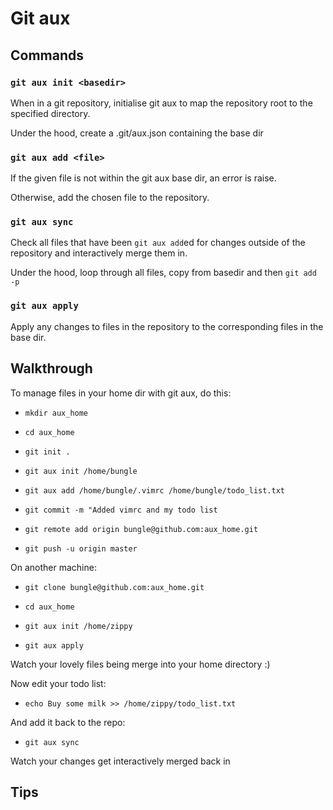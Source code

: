 # Git aux

## Commands

### `git aux init <basedir>`

When in a git repository, initialise git aux to map the repository root to the specified directory.

Under the hood, create a .git/aux.json containing the base dir

### `git aux add <file>`

If the given file is not within the git aux base dir, an error is raise.

Otherwise, add the chosen file to the repository.

### `git aux sync`

Check all files that have been `git aux add`ed for changes outside of the repository and interactively merge them in.

Under the hood, loop through all files, copy from basedir and then `git add -p`

### `git aux apply`

Apply any changes to files in the repository to the corresponding files in the base dir.

## Walkthrough

To manage files in your home dir with git aux, do this:

* `mkdir aux_home`

* `cd aux_home`

* `git init .`

* `git aux init /home/bungle`

* `git aux add /home/bungle/.vimrc /home/bungle/todo_list.txt`

* `git commit -m "Added vimrc and my todo list`

* `git remote add origin bungle@github.com:aux_home.git`

* `git push -u origin master`

On another machine:

* `git clone bungle@github.com:aux_home.git`

* `cd aux_home`

* `git aux init /home/zippy`

* `git aux apply`

Watch your lovely files being merge into your home directory :)

Now edit your todo list:

* `echo Buy some milk >> /home/zippy/todo_list.txt`

And add it back to the repo:

* `git aux sync`

Watch your changes get interactively merged back in

## Tips
